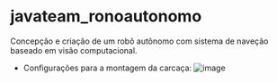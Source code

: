 # javateam_ronoautonomo

Concepção e criação de um robô autônomo com sistema de naveção baseado em visão computacional.

- Configurações para a montagem da carcaça:
![image](https://user-images.githubusercontent.com/102625995/213512193-e9fb21fe-8b2e-4cc8-a5c1-bce0abad373d.png)
